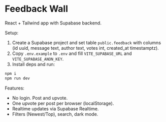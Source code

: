 # Feedback Wall

React + Tailwind app with Supabase backend.

Setup:
1) Create a Supabase project and set table `public.feedback` with columns (id uuid, message text, author text, votes int, created_at timestamptz).
2) Copy `.env.example` to `.env` and fill `VITE_SUPABASE_URL` and `VITE_SUPABASE_ANON_KEY`.
3) Install deps and run:

```bash
npm i
npm run dev
```

Features:
- No login. Post and upvote.
- One upvote per post per browser (localStorage).
- Realtime updates via Supabase Realtime.
- Filters (Newest/Top), search, dark mode.
